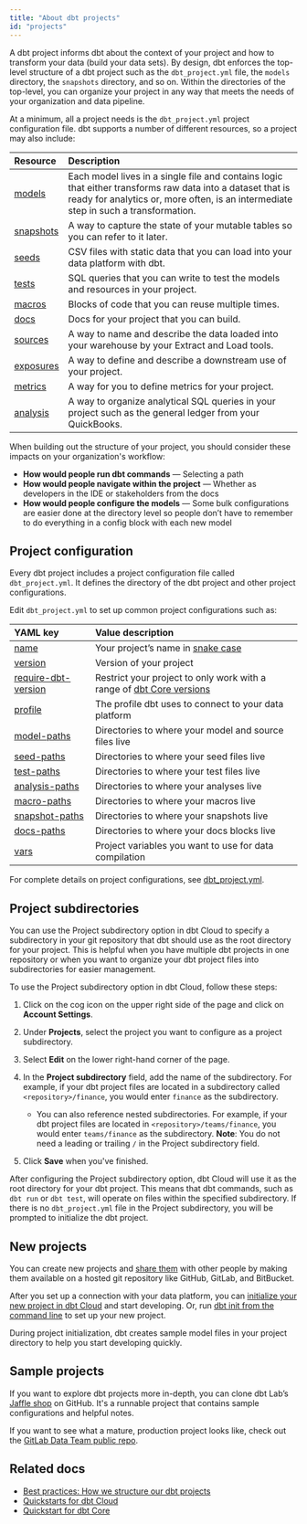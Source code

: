 ```yaml
---
title: "About dbt projects"
id: "projects"
---
```


A dbt project informs dbt about the context of your project and how to transform your data (build your data sets). By design, dbt enforces the top-level structure of a dbt project such as the `dbt_project.yml` file, the `models` directory, the `snapshots` directory, and so on. Within the directories of the top-level, you can organize your project in any way that meets the needs of your organization and data pipeline.

At a minimum, all a project needs is the `dbt_project.yml` project configuration file. dbt supports a number of different resources, so a project may also include:

| Resource  | Description  |
| :--- | :--- |
| [models](/docs/build/models) | Each model lives in a single file and contains logic that either transforms raw data into a dataset that is ready for analytics or, more often, is an intermediate step in such a transformation. |
| [snapshots](/docs/build/snapshots) | A way to capture the state of your mutable tables so you can refer to it later. |
| [seeds](/docs/build/seeds) | CSV files with static data that you can load into your data platform with dbt. |
| [tests](/docs/build/tests) | SQL queries that you can write to test the models and resources in your project. |
| [macros](/docs/build/jinja-macros) | Blocks of code that you can reuse multiple times. |
| [docs](/docs/collaborate/documentation) | Docs for your project that you can build. |
| [sources](/docs/build/sources) | A way to name and describe the data loaded into your warehouse by your Extract and Load tools. |
| [exposures](/docs/build/exposures) | A way to define and describe a downstream use of your project. |
| [metrics](/docs/build/metrics) | A way for you to define metrics for your project. |
| [analysis](/docs/build/analyses) | A way to organize analytical SQL queries in your project such as the general ledger from your QuickBooks. |

When building out the structure of your project, you should consider these impacts on your organization's workflow:

* **How would people run dbt commands** &mdash; Selecting a path
* **How would people navigate within the project** &mdash; Whether as developers in the IDE or stakeholders from the docs
* **How would people configure the models** &mdash; Some bulk configurations are easier done at the directory level so people don’t have to remember to do everything in a config block with each new model

## Project configuration
Every dbt project includes a project configuration file called `dbt_project.yml`. It defines the directory of the dbt project and other project configurations.

Edit `dbt_project.yml` to set up common project configurations such as:

<div align="center">

| YAML key  | Value description  |
| :--- | :--- |
| [name](/reference/project-configs/name) | Your project’s name in [snake case](https://en.wikipedia.org/wiki/Snake_case) |
| [version](/reference/project-configs/version) | Version of your project |
| [require-dbt-version](/reference/project-configs/require-dbt-version) | Restrict your project to only work with a range of [dbt Core versions](/docs/dbt-versions/core) |
| [profile](/reference/project-configs/profile) | The profile dbt uses to connect to your data platform |
| [model-paths](/reference/project-configs/model-paths) | Directories to where your model and source files live  |
| [seed-paths](/reference/project-configs/seed-paths) | Directories to where your seed files live |
| [test-paths](/reference/project-configs/test-paths) | Directories to where your test files live |
| [analysis-paths](/reference/project-configs/analysis-paths) | Directories to where your analyses live |
| [macro-paths](/reference/project-configs/macro-paths) | Directories to where your macros live |
| [snapshot-paths](/reference/project-configs/snapshot-paths) | Directories to where your snapshots live |
| [docs-paths](/reference/project-configs/docs-paths) | Directories to where your docs blocks live |
| [vars](/docs/build/project-variables) | Project variables you want to use for data compilation |

</div>

For complete details on project configurations, see [dbt_project.yml](/reference/dbt_project.yml).

## Project subdirectories

You can use the Project subdirectory option in dbt Cloud to specify a subdirectory in your git repository that dbt should use as the root directory for your project. This is helpful when you have multiple dbt projects in one repository or when you want to organize your dbt project files into subdirectories for easier management.

To use the Project subdirectory option in dbt Cloud, follow these steps:

1. Click on the cog icon on the upper right side of the page and click on **Account Settings**.

2. Under **Projects**, select the project you want to configure as a project subdirectory.

3. Select **Edit** on the lower right-hand corner of the page.

4. In the **Project subdirectory** field, add the name of the subdirectory. For example, if your dbt project files are located in a subdirectory called `<repository>/finance`, you would enter `finance` as the subdirectory. 

    * You can also reference nested subdirectories. For example, if your dbt project files are located in `<repository>/teams/finance`, you would enter `teams/finance` as the subdirectory. **Note**: You do not need a leading or trailing `/` in the Project subdirectory field. 

5. Click **Save** when you've finished.

After configuring the Project subdirectory option, dbt Cloud will use it as the root directory for your dbt project. This means that dbt commands, such as `dbt run` or `dbt test`, will operate on files within the specified subdirectory. If there is no `dbt_project.yml` file in the Project subdirectory, you will be prompted to initialize the dbt project.

## New projects

You can create new projects and [share them](/docs/collaborate/git-version-control) with other people by making them available on a hosted git repository like GitHub, GitLab, and BitBucket.

After you set up a connection with your data platform, you can [initialize your new project in dbt Cloud](/docs/quickstarts/overview) and start developing. Or, run [dbt init from the command line](/reference/commands/init) to set up your new project.

During project initialization, dbt creates sample model files in your project directory to help you start developing quickly.

## Sample projects

If you want to explore dbt projects more in-depth, you can clone dbt Lab’s [Jaffle shop](https://github.com/dbt-labs/jaffle_shop) on GitHub. It's a runnable project that contains sample configurations and helpful notes.

If you want to see what a mature, production project looks like, check out the [GitLab Data Team public repo](https://gitlab.com/gitlab-data/analytics/-/tree/master/transform/snowflake-dbt).


## Related docs
* [Best practices: How we structure our dbt projects](/guides/best-practices/how-we-structure/1-guide-overview)
* [Quickstarts for dbt Cloud](/docs/quickstarts/overview)
* [Quickstart for dbt Core](/docs/quickstarts/dbt-core/quickstart)
